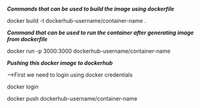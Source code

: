 ***Commands that can be used to build the image using dockerfile***

docker build -t dockerhub-username/container-name .


***Command that can be used to run the container after generating image from dockerfile***

docker run -p 3000:3000 dockerhub-username/container-name



***Pushing this docker image to dockerhub***

-->First we need to login using docker credentials

docker login


docker push dockerhub-username/container-name
